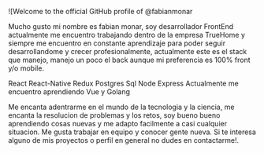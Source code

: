 ![Welcome to the official GitHub profile of @fabianmonar


Mucho gusto mi nombre es fabian monar, soy desarrollador FrontEnd actualmente me encuentro trabajando dentro de la empresa TrueHome y siempre me encuentro en constante aprendizaje para poder seguir desarrollandome y crecer profesionalmente, actualmente este es el stack que manejo, manejo un poco el back aunque mi preferencia es 100% front y/o mobile.

React
React-Native
Redux
Postgres
Sql
Node
Express
Actualmente me encuentro aprendiendo Vue y Golang

Me encanta adentrarme en el mundo de la tecnologia y la ciencia, me encanta la resolucion de problemas y los retos, soy bueno bueno aprendiendo cosas nuevas y me adapto facilmente a casi cualquier situacion. Me gusta trabajar en equipo y conocer gente nueva. Si te interesa alguno de mis proyectos o perfil en general no dudes en contactarme!.
